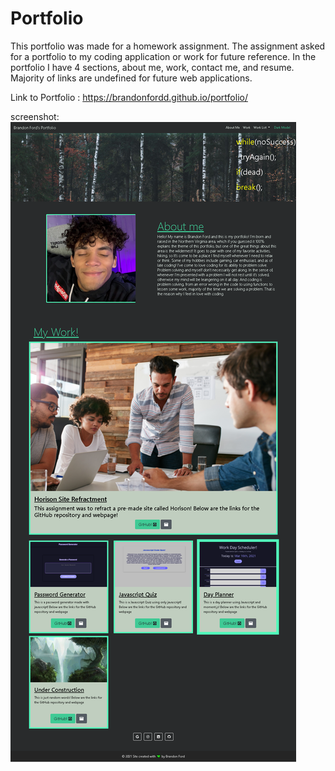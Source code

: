 # Portfolio
This portfolio was made for a homework assignment. The assignment asked for a portfolio to my coding application or work for future reference. In the portfolio I have 4 sections, about me, work, contact me, and resume. Majority of links are undefined for future web applications. 

Link to Portfolio : https://brandonfordd.github.io/portfolio/

screenshot:
![alt text](https://github.com/brandonfordd/portfolio/blob/main/images/portfolio_screenshot.png?raw=true)
